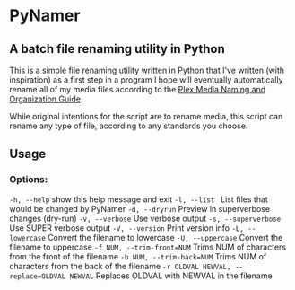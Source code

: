 PyNamer
=======

A batch file renaming utility in Python
---------------------------------------

This is a simple file renaming utility written in Python that I've written (with inspiration) as a first step in a program I hope will eventually automatically rename all of my media files according to the [Plex Media Naming and Organization Guide](http://wiki.plexapp.com/index.php/Media_Naming_and_Organization_Guide).

While original intentions for the script are to rename media, this script can rename any type of file, according to any standards you choose.

Usage
-----

### Options:
`-h, --help`            show this help message and exit
 `-l, --list `           List files that would be changed by PyNamer
 `-d, --dryrun`          Preview in superverbose changes (dry-run)
 `-v, --verbose`         Use verbose output
 `-s, --superverbose`    Use SUPER verbose output
 `-V, --version`         Print version info
 `-L, --lowercase`      Convert the filename to lowercase
 `-U, --uppercase`       Convert the filename to uppercase
 `-f NUM, --trim-front=NUM` 
 	Trims NUM of characters from the front of the filename
 `-b NUM, --trim-back=NUM` 
 	Trims NUM of characters from the back of the filename
 `-r OLDVAL NEWVAL, --replace=OLDVAL NEWVAL`
                        Replaces OLDVAL with NEWVAL in the filename